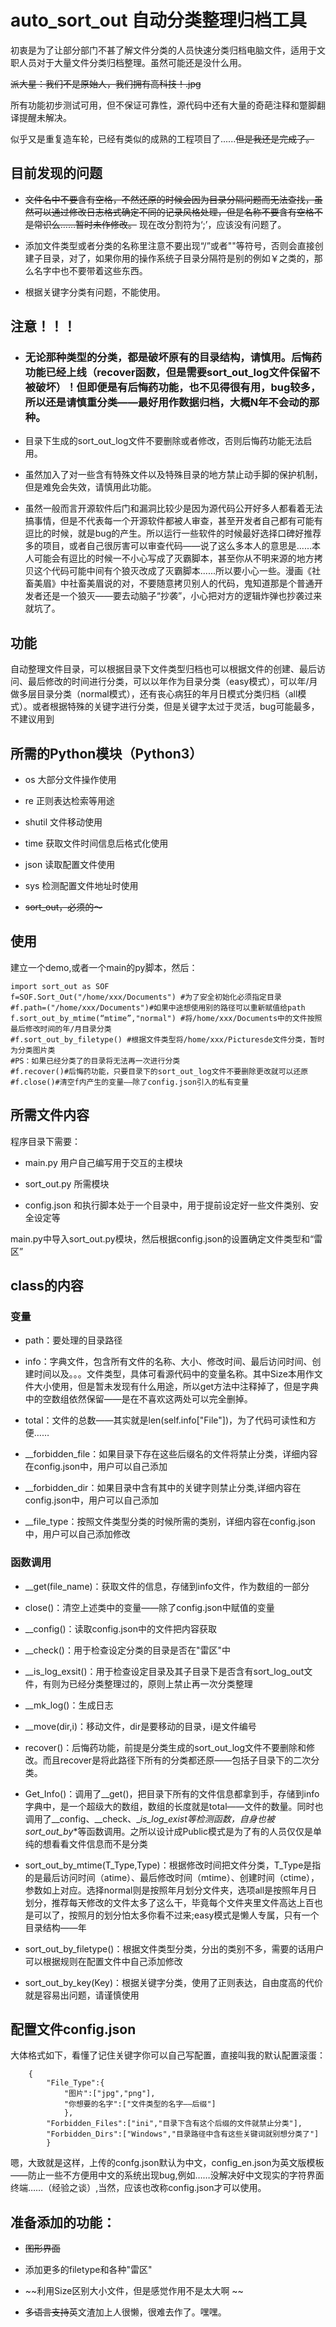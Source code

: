 # auto_sort_out 自动分类整理归档工具

初衷是为了让部分部门不甚了解文件分类的人员快速分类归档电脑文件，适用于文职人员对于大量文件分类归档整理。虽然可能还是没什么用。

~~派大星：我们不是原始人，我们拥有高科技！.jpg~~

所有功能初步测试可用，但不保证可靠性，源代码中还有大量的奇葩注释和蹩脚翻译提醒未解决。

似乎又是重复造车轮，已经有类似的成熟的工程项目了......~~但是我还是完成了。~~


## 目前发现的问题

+  ~~文件名中不要含有空格，不然还原的时候会因为目录分隔问题而无法查找，虽然可以通过修改日志格式确定不同的记录风格处理，但是名称不要含有空格不是常识么……暂时未作修改。~~ 现在改分割符为‘;’，应该没有问题了。

+  添加文件类型或者分类的名称里注意不要出现“/”或者"\"等符号，否则会直接创建子目录，对了，如果你用的操作系统子目录分隔符是别的例如￥之类的，那么名字中也不要带着这些东西。

+  根据关键字分类有问题，不能使用。

## 注意！！！

+ ### 无论那种类型的分类，都是破坏原有的目录结构，请慎用。后悔药功能已经上线（recover函数，但是需要sort_out_log文件保留不被破坏）！但即便是有后悔药功能，也不见得很有用，bug较多，所以还是请慎重分类——最好用作数据归档，大概N年不会动的那种。

+ 目录下生成的sort_out_log文件不要删除或者修改，否则后悔药功能无法启用。

+ 虽然加入了对一些含有特殊文件以及特殊目录的地方禁止动手脚的保护机制，但是难免会失效，请慎用此功能。

+ 虽然一般而言开源软件后门和漏洞比较少是因为源代码公开好多人都看着无法搞事情，但是不代表每一个开源软件都被人审查，甚至开发者自己都有可能有逗比的时候，就是bug的产生。所以运行一些软件的时候最好选择口碑好推荐多的项目，或者自己很厉害可以审查代码——说了这么多本人的意思是......本人可能会有逗比的时候一不小心写成了灭霸脚本，甚至你从不明来源的地方拷贝这个代码可能中间有个狼灭改成了灭霸脚本......所以要小心一些。漫画《社畜美眉》中社畜美眉说的对，不要随意拷贝别人的代码，鬼知道那是个普通开发者还是一个狼灭——要去动脑子“抄袭”，小心把对方的逻辑炸弹也抄袭过来就坑了。

## 功能

自动整理文件目录，可以根据目录下文件类型归档也可以根据文件的创建、最后访问、最后修改的时间进行分类，可以以年作为目录分类（easy模式），可以年/月做多层目录分类（normal模式），还有丧心病狂的年月日模式分类归档（all模式）。或者根据特殊的关键字进行分类，但是关键字太过于灵活，bug可能最多，不建议用到

## 所需的Python模块（Python3）

+ os 大部分文件操作使用

+ re 正则表达检索等用途

+ shutil 文件移动使用

+ time 获取文件时间信息后格式化使用

+ json 读取配置文件使用

+ sys 检测配置文件地址时使用

+  ~~sort_out，必须的～~~

## 使用


建立一个demo,或者一个main的py脚本，然后：


    import sort_out as SOF 
    f=SOF.Sort_Out("/home/xxx/Documents") #为了安全初始化必须指定目录
    #f.path=("/home/xxx/Documents")#如果中途想使用别的路径可以重新赋值给path
    f.sort_out_by_mtime(“mtime”,"normal") #将/home/xxx/Documents中的文件按照最后修改时间的年/月目录分类
    #f.sort_out_by_filetype() #根据文件类型将/home/xxx/Picturesde文件分类，暂时为分类图片类
    #PS：如果已经分类了的目录将无法再一次进行分类
    #f.recover()#后悔药功能，只要目录下的sort_out_log文件不要删除更改就可以还原
    #f.close()#清空f内产生的变量——除了config.json引入的私有变量
    
## 所需文件内容

程序目录下需要：

+ main.py 用户自己编写用于交互的主模块

+ sort_out.py 所需模块

+ config.json 和执行脚本处于一个目录中，用于提前设定好一些文件类别、安全设定等

main.py中导入sort_out.py模块，然后根据config.json的设置确定文件类型和“雷区”

## class的内容

### 变量

+ path：要处理的目录路径

+ info：字典文件，包含所有文件的名称、大小、修改时间、最后访问时间、创建时间以及。。。文件类型，具体可看源代码中的变量名称。其中Size本用作文件大小使用，但是暂未发现有什么用途，所以get方法中注释掉了，但是字典中的空数组依然保留——是在不喜欢这两处可以完全删掉。

+ total：文件的总数——其实就是len(self.info["File"])，为了代码可读性和方便……

+ __forbidden_file：如果目录下存在这些后缀名的文件将禁止分类，详细内容在config.json中，用户可以自己添加

+ __forbidden_dir：如果目录中含有其中的关键字则禁止分类,详细内容在config.json中，用户可以自己添加

+ __file_type：按照文件类型分类的时候所需的类别，详细内容在config.json中，用户可以自己添加修改

### 函数调用

+ __get(file_name)：获取文件的信息，存储到info文件，作为数组的一部分

+ close()：清空上述类中的变量——除了config.json中赋值的变量

+ __config()：读取config.json中的文件把内容获取 

+ __check()：用于检查设定分类的目录是否在"雷区"中

+ __is_log_exsit()：用于检查设定目录及其子目录下是否含有sort_log_out文件，有则为已经分类整理过的，原则上禁止再一次分类整理

+ __mk_log()：生成日志

+ __move(dir,i)：移动文件，dir是要移动的目录，i是文件编号

+ recover()：后悔药功能，前提是分类生成的sort_out_log文件不要删除和修改。而且recover是将此路径下所有的分类都还原——包括子目录下的二次分类。

+ Get_Info()：调用了__get()，把目录下所有的文件信息都拿到手，存储到info字典中，是一个超级大的数组，数组的长度就是total——文件的数量。同时也调用了__config、__check、__is_log_exist等检测函数，自身也被sort_out_by_*等函数调用。之所以设计成Public模式是为了有的人员仅仅是单纯的想看看文件信息而不是分类

+ sort_out_by_mtime(T_Type,Type)：根据修改时间把文件分类，T_Type是指的是最后访问时间（atime）、最后修改时间（mtime）、创建时间（ctime），参数如上对应。选择normal则是按照年月划分文件夹，选项all是按照年月日划分，推荐每天修改的文件太多了这么干，毕竟每个文件夹里文件高达上百也是可以了，按照月的划分怕太多你看不过来;easy模式是懒人专属，只有一个目录结构——年

+ sort_out_by_filetype()：根据文件类型分类，分出的类别不多，需要的话用户可以根据规则在配置文件中自己添加修改

+ sort_out_by_key(Key)：根据关键字分类，使用了正则表达，自由度高的代价就是容易出问题，请谨慎使用

## 配置文件config.json 
大体格式如下，看懂了记住关键字你可以自己写配置，直接叫我的默认配置滚蛋：

		{
			"File_Type":{
				"图片":["jpg","png"],
				"你想要的名字":["文件类型的名字——后缀"]
				},
			"Forbidden_Files":["ini","目录下含有这个后缀的文件就禁止分类"],
			"Forbidden_Dirs":["Windows","目录路径中含有这些关键词就别想分类了"]
			}

嗯，大致就是这样，上传的confg.json默认为中文，config_en.json为英文版模板——防止一些不方便用中文的系统出现bug,例如……没解决好中文现实的字符界面终端……（经验之谈）,当然，应该也改称config.json才可以使用。

## 准备添加的功能：

+ ~~图形界面~~

+ 添加更多的filetype和各种"雷区"

+  ~~利用Size区别大小文件，但是感觉作用不是太大啊 ~~ 

+  ~~多语言支持~~英文渣加上人很懒，很难去作了。嘿嘿。
